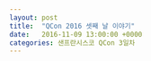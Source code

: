 ```yaml
---
layout: post
title:  "QCon 2016 셋째 날 이야기"
date:   2016-11-09 13:00:00 +0000
categories: 샌프란시스코 QCon 3일차
---
```

